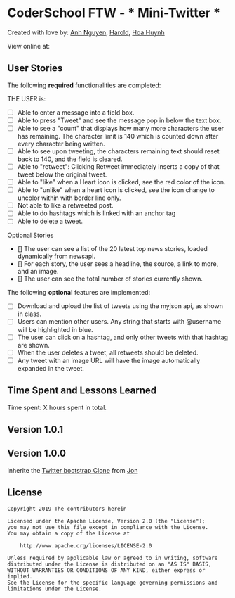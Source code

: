 # CoderSchool FTW - * Mini-Twitter *

Created with love by: <a href="https://github.com/albertanguyen">Anh Nguyen</a>, <a href="https://github.com/SteelHeart112">Harold</a>, <a href="https://github.com/huynhtehoa">Hoa Huynh</a> 

View online at: 

## User Stories

The following **required** functionalities are completed:

THE USER is:

* [ ] Able to enter a message into a field box.
* [ ] Able to press "Tweet" and see the message pop in below the text box.
* [ ] Able to see a "count" that displays how many more characters the user has remaining. The character limit is 140 which is counted down after every character being written.
* [ ] Able to see upon tweeting, the characters remaining text should reset back to 140, and the field is cleared.
* [ ] Able to "retweet": Clicking Retweet immediately inserts a copy of that tweet below the original tweet.
* [ ] Able to "like" when a Heart icon is clicked, see the red color of the icon.
* [ ] Able to "unlike" when a heart icon is clicked, see the icon change to uncolor within with border line only.
* [ ] Not able to like a retweeted post.
* [ ] Able to do hashtags which is linked with an anchor tag
* [ ] Able to delete a tweet. 

Optional Stories 
* [] The user can see a list of the 20 latest top news stories, loaded dynamically from newsapi.
* [] For each story, the user sees a headline, the source, a link to more, and an image.
* [] The user can see the total number of stories currently shown.

The following **optional** features are implemented:
* [ ] Download and upload the list of tweets using the myjson api, as shown in class.
* [ ] Users can mention other users. Any string that starts with @username will be highlighted in blue.
* [ ] The user can click on a hashtag, and only other tweets with that hashtag are shown.
* [ ] When the user deletes a tweet, all retweets should be deleted.
* [ ] Any tweet with an image URL will have the image automatically expanded in the tweet.

[//]: #  (The following **additional** features are implemented:)

## Time Spent and Lessons Learned

Time spent: X hours spent in total.

[//]: #  (Describe any challenges encountered while building the app.)

## Version 1.0.1

## Version 1.0.0
Inherite the <a href="https://github.com/jvadillo/twitter-bootstrap">Twitter bootstrap Clone</a> from <a href="https://github.com/jvadillo">Jon</a>


## License

    Copyright 2019 The contributors herein 

    Licensed under the Apache License, Version 2.0 (the "License");
    you may not use this file except in compliance with the License.
    You may obtain a copy of the License at

        http://www.apache.org/licenses/LICENSE-2.0

    Unless required by applicable law or agreed to in writing, software
    distributed under the License is distributed on an "AS IS" BASIS,
    WITHOUT WARRANTIES OR CONDITIONS OF ANY KIND, either express or implied.
    See the License for the specific language governing permissions and
    limitations under the License.